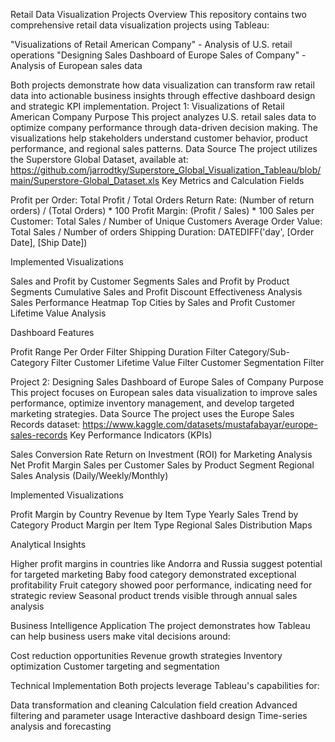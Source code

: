 Retail Data Visualization Projects
Overview
This repository contains two comprehensive retail data visualization projects using Tableau:

"Visualizations of Retail American Company" - Analysis of U.S. retail operations
"Designing Sales Dashboard of Europe Sales of Company" - Analysis of European sales data

Both projects demonstrate how data visualization can transform raw retail data into actionable business insights through effective dashboard design and strategic KPI implementation.
Project 1: Visualizations of Retail American Company
Purpose
This project analyzes U.S. retail sales data to optimize company performance through data-driven decision making. The visualizations help stakeholders understand customer behavior, product performance, and regional sales patterns.
Data Source
The project utilizes the Superstore Global Dataset, available at: https://github.com/jarrodtky/Superstore_Global_Visualization_Tableau/blob/main/Superstore-Global_Dataset.xls
Key Metrics and Calculation Fields

Profit per Order: Total Profit / Total Orders
Return Rate: (Number of return orders) / (Total Orders) * 100
Profit Margin: (Profit / Sales) * 100
Sales per Customer: Total Sales / Number of Unique Customers
Average Order Value: Total Sales / Number of orders
Shipping Duration: DATEDIFF('day', [Order Date], [Ship Date])

Implemented Visualizations

Sales and Profit by Customer Segments
Sales and Profit by Product Segments
Cumulative Sales and Profit
Discount Effectiveness Analysis
Sales Performance Heatmap
Top Cities by Sales and Profit
Customer Lifetime Value Analysis

Dashboard Features

Profit Range Per Order Filter
Shipping Duration Filter
Category/Sub-Category Filter
Customer Lifetime Value Filter
Customer Segmentation Filter

Project 2: Designing Sales Dashboard of Europe Sales of Company
Purpose
This project focuses on European sales data visualization to improve sales performance, optimize inventory management, and develop targeted marketing strategies.
Data Source
The project uses the Europe Sales Records dataset: https://www.kaggle.com/datasets/mustafabayar/europe-sales-records
Key Performance Indicators (KPIs)

Sales Conversion Rate
Return on Investment (ROI) for Marketing Analysis
Net Profit Margin
Sales per Customer
Sales by Product Segment
Regional Sales Analysis (Daily/Weekly/Monthly)

Implemented Visualizations

Profit Margin by Country
Revenue by Item Type
Yearly Sales Trend by Category
Product Margin per Item Type
Regional Sales Distribution Maps

Analytical Insights

Higher profit margins in countries like Andorra and Russia suggest potential for targeted marketing
Baby food category demonstrated exceptional profitability
Fruit category showed poor performance, indicating need for strategic review
Seasonal product trends visible through annual sales analysis

Business Intelligence Application
The project demonstrates how Tableau can help business users make vital decisions around:

Cost reduction opportunities
Revenue growth strategies
Inventory optimization
Customer targeting and segmentation

Technical Implementation
Both projects leverage Tableau's capabilities for:

Data transformation and cleaning
Calculation field creation
Advanced filtering and parameter usage
Interactive dashboard design
Time-series analysis and forecasting
